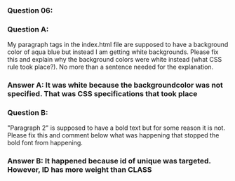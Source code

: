 ### Question 06:

### Question A:
My paragraph tags in the index.html file are supposed to have a background color of aqua blue but instead I am getting white backgrounds. Please fix this and explain why the background colors were white instead (what CSS rule took place?). No more than a sentence needed for the explanation.

### Answer A: It was white because the backgroundcolor was not specified. That was CSS specifications that took place



### Question B: 
"Paragraph 2" is supposed to have a bold text but for some reason it is not. Please fix this and comment below what was happening that stopped the bold font from happening.

### Answer B: It happened because id of unique was targeted. However, ID has more weight than CLASS 